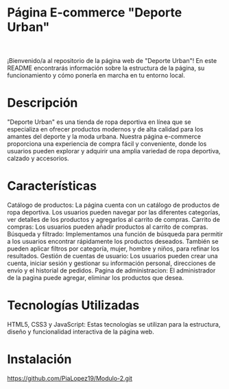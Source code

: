 # Página E-commerce "Deporte Urban"
<br>
<br>
¡Bienvenido/a al repositorio de la página web de "Deporte Urban"! En este README encontrarás información sobre la estructura de la página, su funcionamiento y cómo ponerla en marcha en tu entorno local.
<br>

# Descripción
"Deporte Urban" es una tienda de ropa deportiva en línea que se especializa en ofrecer productos modernos y de alta calidad para los amantes del deporte y la moda urbana. Nuestra página e-commerce proporciona una experiencia de compra fácil y conveniente, donde los usuarios pueden explorar y adquirir una amplia variedad de ropa deportiva, calzado y accesorios.
<br>
# Características
Catálogo de productos: La página cuenta con un catálogo de productos de ropa deportiva. Los usuarios pueden navegar por las diferentes categorías, ver detalles de los productos y agregarlos al carrito de compras.
Carrito de compras: Los usuarios pueden añadir productos al carrito de compras.
Búsqueda y filtrado: Implementamos una función de búsqueda para permitir a los usuarios encontrar rápidamente los productos deseados. También se pueden aplicar filtros por categoría, mujer, hombre y niños, para refinar los resultados.
Gestión de cuentas de usuario: Los usuarios pueden crear una cuenta, iniciar sesión y gestionar su información personal, direcciones de envío y el historial de pedidos.
Pagina de administracion: El administrador de la pagina puede agregar, eliminar los productos que desea.
<br>
# Tecnologías Utilizadas
HTML5, CSS3 y JavaScript: Estas tecnologías se utilizan para la estructura, diseño y funcionalidad interactiva de la página web.
<br>
# Instalación
https://github.com/PiaLopez19/Modulo-2.git

